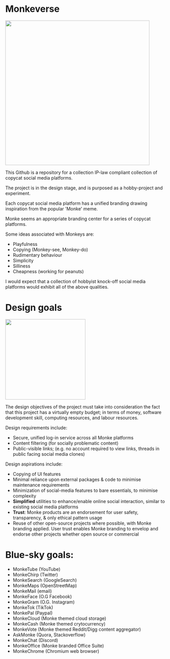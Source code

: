 # Monkeverse

<img src="https://user-images.githubusercontent.com/23952709/152291260-d6b1a8f9-fb47-4cb2-bef8-ef0d85da52af.png" width="450">

This Github is a repository for a collection IP-law compliant collection of copycat social media platforms.

The project is in the design stage, and is purposed as a hobby-project and experiment.

Each copycat social media platform has a unified branding drawing inspiration from the popular 'Monke' meme.

Monke seems an appropriate branding center for a series of copycat platforms.

Some ideas associated with Monkeys are:
* Playfulness
* Copying (Monkey-see, Monkey-do)
* Rudimentary behaviour
* Simplicity
* Silliness
* Cheapness (working for peanuts)

I would expect that a collection of hobbyist knock-off social media platforms would exhibit all of the above qualities.


# Design goals

[<img src="https://user-images.githubusercontent.com/23952709/152300839-287423f2-225f-45b5-9b9e-1c297bbf684d.png" width="250">](https://commons.wikimedia.org/w/index.php?curid=37428009)

The design objectives of the project must take into consideration the fact that this project has a virtually empty budget; in terms of money, software development skill, computing resources, and labour resources.

Design requirements include:
* Secure, unified log-in service across all Monke platforms
* Content filtering (for socially problematic content)
* Public-visible links; (e.g. no account required to view links, threads in public facing social media clones)

Design aspirations include:
* Copying of UI features
* Minimal reliance upon external packages & code to minimise maintenance requirements
* Minimization of social-media features to bare essentials, to minimise complexity
* <b>Simplified</b> utilities to enhance/enable online social interaction, similar to existing social media platforms
* <b>Trust</b>: Monke products are an endorsement for user safety, transparency, & only ethical pattern usage
* Reuse of other open-source projects where possible, with Monke branding applied. User trust enables Monke branding to envelop and endorse other projects whether open source or commercial


# Blue-sky goals:
* MonkeTube (YouTube)
* MonkeChirp (Twitter)
* MonkeSearch (GoogleSearch)
* MonkeMaps (OpenStreetMap)
* MonkeMail (email)
* MonkeFace (O.G Facebook)
* MonkeGram (O.G. Instagram)
* MonkeTok (TikTok)
* MonkePal (Paypal)
* MonkeCloud (Monke themed cloud storage)
* MonkeCash (Monke themed crytocurrency)
* MonkeVote (Monke themed Reddit/Digg content aggregator)
* AskMonke (Quora, Stackoverflow)
* MonkeChat (Discord)
* MonkeOffice (Monke branded Office Suite)
* MonkeChrome (Chromium web browser)
